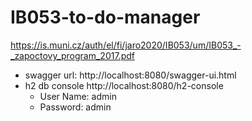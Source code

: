 # IB053-to-do-manager
https://is.muni.cz/auth/el/fi/jaro2020/IB053/um/IB053_-_zapoctovy_program_2017.pdf

* swagger url: http://localhost:8080/swagger-ui.html
* h2 db console http://localhost:8080/h2-console
    * User Name: admin
    * Password: admin